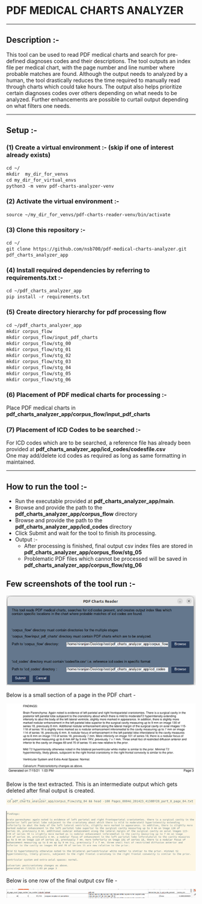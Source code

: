 # PDF MEDICAL CHARTS ANALYZER

***

## Description :-

This tool can be used to read PDF medical charts and search for pre-defined diagnoses codes and their descriptions.
The tool outputs an index file per medical chart, with the page number and line number where probable matches are found. 
Although the output needs to analyzed by a human, the tool drastically reduces the time required to manually read 
through charts which could take hours. The output also helps prioritize certain diagnoses codes over others depending 
on what needs to be analyzed. Further enhancements are possible to curtail output depending on what filters one needs.

***

## Setup :-

### (1) Create a virtual environment :- (skip if one of interest already exists)
```commandline
cd ~/
mkdir  my_dir_for_venvs
cd my_dir_for_virtual_envs
python3 -m venv pdf-charts-analyzer-venv
```

### (2) Activate the virtual environment :-
```commandline
source ~/my_dir_for_venvs/pdf-charts-reader-venv/bin/activate
```

### (3) Clone this repository :-
```commandline
cd ~/
git clone https://github.com/nsb700/pdf-medical-charts-analyzer.git pdf_charts_analyzer_app
```

### (4) Install required dependencies by referring to requirements.txt :-
```commandline
cd ~/pdf_charts_analyzer_app
pip install -r requirements.txt
```

### (5) Create directory hierarchy for pdf processing flow
```commandline
cd ~/pdf_charts_analyzer_app
mkdir corpus_flow
mkdir corpus_flow/input_pdf_charts
mkdir corpus_flow/stg_00
mkdir corpus_flow/stg_01
mkdir corpus_flow/stg_02
mkdir corpus_flow/stg_03
mkdir corpus_flow/stg_04
mkdir corpus_flow/stg_05
mkdir corpus_flow/stg_06
```

### (6) Placement of PDF medical charts for processing  :-
Place PDF medical charts in **pdf_charts_analyzer_app/corpus_flow/input_pdf_charts**

### (7) Placement of ICD Codes to be searched :-
For ICD codes which are to be searched, a reference file has already been provided at **pdf_charts_analyzer_app/icd_codes/codesfile.csv**  
One may add/delete icd codes as required as long as same formatting in maintained.

***

## How to run the tool :-
* Run the executable provided at **pdf_charts_analyzer_app/main**.
* Browse and provide the path to the **pdf_charts_analyzer_app/corpus_flow** directory
* Browse and provide the path to the **pdf_charts_analyzer_app/icd_codes** directory
* Click Submit and wait for the tool to finish its processing.
* Output :-
  * After processing is finished, final output csv index files are stored in **pdf_charts_analyzer_app/corpus_flow/stg_05** 
  * Problematic PDF files which cannot be processed will be saved in **pdf_charts_analyzer_app/corpus_flow/stg_06**

## Few screenshots of the tool run :-
![img01.png](screenshot_images%2Fimg01.png)

Below is a small section of a page in the PDF chart -

![img02.png](screenshot_images%2Fimg02.png)

Below is the text extracted. This is an intermediate output which gets deleted after final output is created.

![img03.png](screenshot_images%2Fimg03.png)

![img04.png](screenshot_images%2Fimg04.png)

Below is one row of the final output csv file -

![img05.png](screenshot_images%2Fimg05.png)